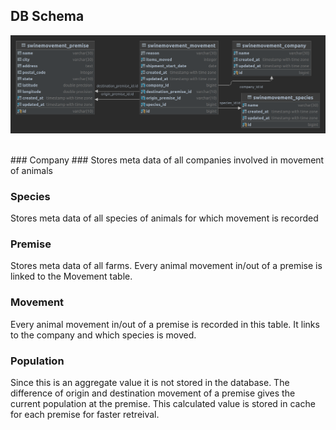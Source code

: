 ## DB Schema ##
![ER Diagram](https://github.com/mithildani/swinemovement/blob/main/app/swinemovement/models/ERDiagram.png?raw=true)

<br />
### Company ###
Stores meta data of all companies involved in movement of animals

### Species ###
Stores meta data of all species of animals for which movement is recorded

### Premise ###
Stores meta data of all farms. Every animal movement in/out of a premise is linked to the Movement table.

### Movement ###
Every animal movement in/out of a premise is recorded in this table. It links to the company and which species is moved.

### Population ###
Since this is an aggregate value it is not stored in the database. 
The difference of origin and destination movement of a premise gives the current population at the premise.
This calculated value is stored in cache for each premise for faster retreival.
